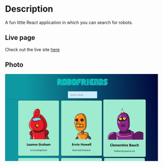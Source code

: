 # Description

A fun little React application in which you can search for robots.

## Live page
Check out the live site [here](https://adowen.github.io/robofriends)

## Photo

![Ooooh robots](./src/assets/images/robofriend-screen.jpg)
